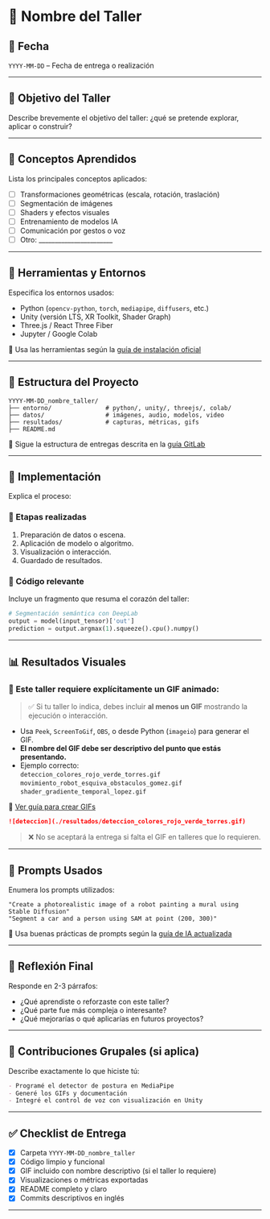 # 🧪 Nombre del Taller

## 📅 Fecha
`YYYY-MM-DD` – Fecha de entrega o realización

---

## 🎯 Objetivo del Taller

Describe brevemente el objetivo del taller: ¿qué se pretende explorar, aplicar o construir?

---

## 🧠 Conceptos Aprendidos

Lista los principales conceptos aplicados:

- [ ] Transformaciones geométricas (escala, rotación, traslación)
- [ ] Segmentación de imágenes
- [ ] Shaders y efectos visuales
- [ ] Entrenamiento de modelos IA
- [ ] Comunicación por gestos o voz
- [ ] Otro: _______________________

---

## 🔧 Herramientas y Entornos

Especifica los entornos usados:

- Python (`opencv-python`, `torch`, `mediapipe`, `diffusers`, etc.)
- Unity (versión LTS, XR Toolkit, Shader Graph)
- Three.js / React Three Fiber
- Jupyter / Google Colab

📌 Usa las herramientas según la [guía de instalación oficial](./guia_instalacion_entornos_visual.md)

---

## 📁 Estructura del Proyecto

```
YYYY-MM-DD_nombre_taller/
├── entorno/               # python/, unity/, threejs/, colab/
├── datos/                 # imágenes, audio, modelos, video
├── resultados/            # capturas, métricas, gifs
├── README.md
```

📎 Sigue la estructura de entregas descrita en la [guía GitLab](./guia_gitlab_computacion_visual.md)

---

## 🧪 Implementación

Explica el proceso:

### 🔹 Etapas realizadas
1. Preparación de datos o escena.
2. Aplicación de modelo o algoritmo.
3. Visualización o interacción.
4. Guardado de resultados.

### 🔹 Código relevante

Incluye un fragmento que resuma el corazón del taller:

```python
# Segmentación semántica con DeepLab
output = model(input_tensor)['out']
prediction = output.argmax(1).squeeze().cpu().numpy()
```

---

## 📊 Resultados Visuales

### 📌 Este taller **requiere explícitamente un GIF animado**:

> ✅ Si tu taller lo indica, debes incluir **al menos un GIF** mostrando la ejecución o interacción.

- Usa `Peek`, `ScreenToGif`, `OBS`, o desde Python (`imageio`) para generar el GIF.
- **El nombre del GIF debe ser descriptivo del punto que estás presentando.**
- Ejemplo correcto:  
  `deteccion_colores_rojo_verde_torres.gif`  
  `movimiento_robot_esquiva_obstaculos_gomez.gif`  
  `shader_gradiente_temporal_lopez.gif`

🧭 [Ver guía para crear GIFs](./guia_generar_gif.md)

```markdown
![deteccion](./resultados/deteccion_colores_rojo_verde_torres.gif)
```

> ❌ No se aceptará la entrega si falta el GIF en talleres que lo requieren.

---

## 🧩 Prompts Usados

Enumera los prompts utilizados:

```text
"Create a photorealistic image of a robot painting a mural using Stable Diffusion"
"Segment a car and a person using SAM at point (200, 300)"
```

📎 Usa buenas prácticas de prompts según la [guía de IA actualizada](./guia_prompts_inteligencias_artificiales_actualizada.md)

---

## 💬 Reflexión Final

Responde en 2-3 párrafos:

- ¿Qué aprendiste o reforzaste con este taller?
- ¿Qué parte fue más compleja o interesante?
- ¿Qué mejorarías o qué aplicarías en futuros proyectos?

---

## 👥 Contribuciones Grupales (si aplica)

Describe exactamente lo que hiciste tú:

```markdown
- Programé el detector de postura en MediaPipe
- Generé los GIFs y documentación
- Integré el control de voz con visualización en Unity
```

---

## ✅ Checklist de Entrega

- [x] Carpeta `YYYY-MM-DD_nombre_taller`
- [x] Código limpio y funcional
- [x] GIF incluido con nombre descriptivo (si el taller lo requiere)
- [x] Visualizaciones o métricas exportadas
- [x] README completo y claro
- [x] Commits descriptivos en inglés

---